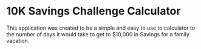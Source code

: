 # 10K Savings Challenge Calculator

This application was created to be a simple and easy to use to calculator to the number of days it would take to get to $10,000 in Savings for a family vacation.

